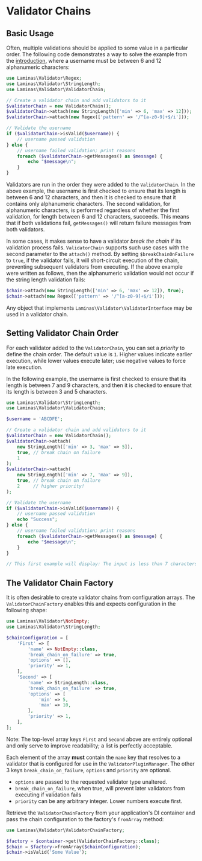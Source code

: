# Validator Chains

## Basic Usage

Often, multiple validations should be applied to some value in a particular
order. The following code demonstrates a way to solve the example from the
[introduction](intro.md), where a username must be between 6 and 12 alphanumeric
characters:

```php
use Laminas\Validator\Regex;
use Laminas\Validator\StringLength;
use Laminas\Validator\ValidatorChain;

// Create a validator chain and add validators to it
$validatorChain = new ValidatorChain();
$validatorChain->attach(new StringLength(['min' => 6, 'max' => 12]));
$validatorChain->attach(new Regex(['pattern' => '/^[a-z0-9]+$/i']));

// Validate the username
if ($validatorChain->isValid($username)) {
    // username passed validation
} else {
    // username failed validation; print reasons
    foreach ($validatorChain->getMessages() as $message) {
        echo "$message\n";
    }
}
```

Validators are run in the order they were added to the `ValidatorChain`. In the
above example, the username is first checked to ensure that its length is
between 6 and 12 characters, and then it is checked to ensure that it contains
only alphanumeric characters. The second validation, for alphanumeric
characters, is performed regardless of whether the first validation, for length
between 6 and 12 characters, succeeds. This means that if both validations fail,
`getMessages()` will return failure messages from both validators.

In some cases, it makes sense to have a validator *break the chain* if its
validation process fails. `ValidatorChain` supports such use cases with the
second parameter to the `attach()` method. By setting `$breakChainOnFailure` to
`true`, if the validator fails, it will short-circuit execution of the chain,
preventing subsequent validators from executing.  If the above example were
written as follows, then the alphanumeric validation would not occur if the
string length validation fails:

```php
$chain->attach(new StringLength(['min' => 6, 'max' => 12]), true);
$chain->attach(new Regex(['pattern' => '/^[a-z0-9]+$/i']));
```

Any object that implements `Laminas\Validator\ValidatorInterface` may be used in a
validator chain.

## Setting Validator Chain Order

For each validator added to the `ValidatorChain`, you can set a *priority* to
define the chain order. The default value is `1`. Higher values indicate earlier
execution, while lower values execute later; use negative values to force late
execution.

In the following example, the username is first checked to ensure that its
length is between 7 and 9 characters, and then it is checked to ensure that its
length is between 3 and 5 characters.

```php
use Laminas\Validator\StringLength;
use Laminas\Validator\ValidatorChain;

$username = 'ABCDFE';

// Create a validator chain and add validators to it
$validatorChain = new ValidatorChain();
$validatorChain->attach(
    new StringLength(['min' => 3, 'max' => 5]),
    true, // break chain on failure
    1
);
$validatorChain->attach(
    new StringLength(['min' => 7, 'max' => 9]),
    true, // break chain on failure
    2     // higher priority!
);

// Validate the username
if ($validatorChain->isValid($username)) {
    // username passed validation
    echo "Success";
} else {
    // username failed validation; print reasons
    foreach ($validatorChain->getMessages() as $message) {
        echo "$message\n";
    }
}

// This first example will display: The input is less than 7 characters long
```

## The Validator Chain Factory

It is often desirable to create validator chains from configuration arrays.
The `ValidatorChainFactory` enables this and expects configuration in the following shape:

```php
use Laminas\Validator\NotEmpty;
use Laminas\Validator\StringLength;

$chainConfiguration = [
    'First' => [
        'name' => NotEmpty::class,
        'break_chain_on_failure' => true,
        'options' => [],
        'priority' => 1,
    ],
    'Second' => [
        'name' => StringLength::class,
        'break_chain_on_failure' => true,
        'options' => [
            'min' => 5,
            'max' => 10,
        ],
        'priority' => 1,
    ],
];
```

Note: The top-level array keys `First` and `Second` above are entirely optional and only serve to improve readability; a list is perfectly acceptable.

Each element of the array **must** contain the `name` key that resolves to a validator that is configured for use in the `ValidatorPluginManager`.
The other 3 keys `break_chain_on_failure`, `options` and `priority` are optional.

- `options` are passed to the requested validator type unaltered.
- `break_chain_on_failure`, when true, will prevent later validators from executing if validation fails
- `priority` can be any arbitrary integer. Lower numbers execute first.

Retrieve the `ValidatorChainFactory` from your application's DI container and pass the chain configuration to the factory's `fromArray` method:

```php
use Laminas\Validator\ValidatorChainFactory;

$factory = $container->get(ValidatorChainFactory::class);
$chain = $factory->fromArray($chainConfiguration);
$chain->isValid('Some Value');
```
